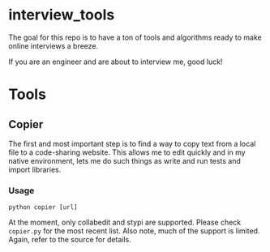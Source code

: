 interview_tools
===============

The goal for this repo is to have a ton of tools and algorithms ready to make online interviews a breeze.

If you are an engineer and are about to interview me, good luck!

# Tools

## Copier

The first and most important step is to find a way to copy text from a local file to a code-sharing website. This allows me to edit quickly and in my native environment, lets me do such things as write and run tests and import libraries.

### Usage

```
python copier [url]
```

At the moment, only collabedit and stypi are supported. Please check `copier.py` for the most recent list. Also note, much of the support is limited. Again, refer to the source for details.
